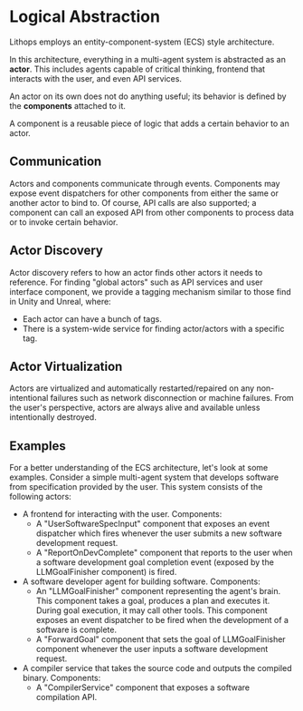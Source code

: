 # Logical Abstraction

Lithops employs an entity-component-system (ECS) style architecture.

In this architecture, everything in a multi-agent system
is abstracted as an **actor**.
This includes agents capable of critical thinking,
frontend that interacts with the user,
and even API services.

An actor on its own does not do anything useful;
its behavior is defined by the **components** attached to it.

A component is a reusable piece of logic
that adds a certain behavior to an actor.

## Communication

Actors and components communicate through events.
Components may expose event dispatchers
for other components from either the same or another actor to bind to.
Of course, API calls are also supported;
a component can call an exposed API from other components
to process data or to invoke certain behavior.

## Actor Discovery

Actor discovery refers to how an actor finds other actors it needs to reference.
For finding "global actors" such as API services and user interface component,
we provide a tagging mechanism similar to those find in Unity and Unreal, where:

- Each actor can have a bunch of tags.
- There is a system-wide service for finding actor/actors with a specific tag.

## Actor Virtualization

Actors are virtualized and automatically restarted/repaired
on any non-intentional failures such as network disconnection or machine failures.
From the user's perspective,
actors are always alive and available unless intentionally destroyed.

## Examples

For a better understanding of the ECS architecture,
let's look at some examples.
Consider a simple multi-agent system that develops software
from specification provided by the user.
This system consists of the following actors:

- A frontend for interacting with the user.
  Components:
    - A "UserSoftwareSpecInput" component that exposes an event dispatcher
      which fires whenever the user submits a new software development request.
    - A "ReportOnDevComplete" component
      that reports to the user when a
      software development goal completion event
      (exposed by the LLMGoalFinisher component)
      is fired.
- A software developer agent for building software.
  Components:
    - An "LLMGoalFinisher" component representing the agent's brain.
      This component takes a goal, produces a plan and executes it.
      During goal execution, it may call other tools.
      This component exposes an event dispatcher to be fired
      when the development of a software is complete.
    - A "ForwardGoal" component that sets the goal of LLMGoalFinisher component
      whenever the user inputs a software development request.
- A compiler service that takes the source code and outputs the compiled binary.
  Components:
    - A "CompilerService" component that exposes a software compilation API.


